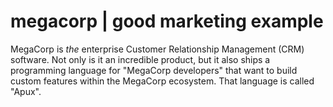 # megacorp | good marketing example
MegaCorp is *the* enterprise Customer Relationship Management (CRM) software. Not only is it an incredible product, but it also ships a programming language for "MegaCorp developers" that want to build custom features within the MegaCorp ecosystem. That language is called "Apux".
